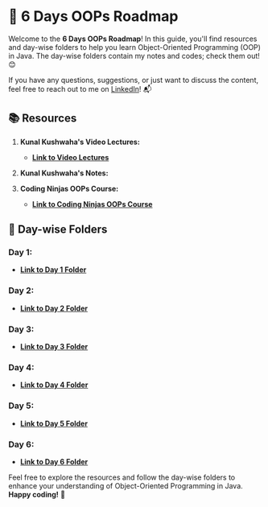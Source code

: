 # 🚀 **6 Days OOPs Roadmap**

Welcome to the **6 Days OOPs Roadmap**! In this guide, you'll find resources and day-wise folders to help you learn Object-Oriented Programming (OOP) in Java. The day-wise folders contain my notes and codes; check them out! 😊

If you have any questions, suggestions, or just want to discuss the content, feel free to reach out to me on [LinkedIn](https://www.linkedin.com/in/pragni-naik-86b82b24b/)! 📬

## 📚 **Resources**

1. **Kunal Kushwaha's Video Lectures:**
   - [**Link to Video Lectures**](https://youtube.com/playlist?list=PL9gnSGHSqcno1G3XjUbwzXHL8_EttOuKk&si=IKrPZs_zZmd0lPiA)  

2. **Kunal Kushwaha's Notes:**
   
3. **Coding Ninjas OOPs Course:**
   - [**Link to Coding Ninjas OOPs Course**](https://www.codingninjas.com/studio/guided-paths/oops-in-java) 

## 📂 **Day-wise Folders**

### **Day 1:** 
   - [**Link to Day 1 Folder**](https://github.com/Pragni24/Pragni-Naik/tree/54ade397914489c9a05263ff85078548b412ed38/OOP%206%20Days%20Challenge/Day%201)  <!-- Create a "day1" folder and add content -->

### **Day 2:** 
   - [**Link to Day 2 Folder**](https://github.com/Pragni24/Pragni-Naik/tree/54ade397914489c9a05263ff85078548b412ed38/OOP%206%20Days%20Challenge/Day2)  <!-- Create a "day2" folder and add content -->

### **Day 3:** 
   - [**Link to Day 3 Folder**](https://github.com/Pragni24/Pragni-Naik/blob/54ade397914489c9a05263ff85078548b412ed38/OOP%206%20Days%20Challenge/Day3)  <!-- Create a "day3" folder and add content -->

### **Day 4:** 
   - [**Link to Day 4 Folder**](https://github.com/Pragni24/Pragni-Naik/blob/54ade397914489c9a05263ff85078548b412ed38/OOP%206%20Days%20Challenge/Day4)  <!-- Create a "day4" folder and add content -->

### **Day 5:** 
   - [**Link to Day 5 Folder**](https://github.com/Pragni24/Pragni-Naik/tree/54ade397914489c9a05263ff85078548b412ed38/OOP%206%20Days%20Challenge/Day5)  <!-- Create a "day5" folder and add content -->

### **Day 6:** 
   - [**Link to Day 6 Folder**](https://github.com/Pragni24/Pragni-Naik/tree/54ade397914489c9a05263ff85078548b412ed38/OOP%206%20Days%20Challenge/Day6)  <!-- Create a "day6" folder and add content -->

Feel free to explore the resources and follow the day-wise folders to enhance your understanding of Object-Oriented Programming in Java. **Happy coding!** 🎉
